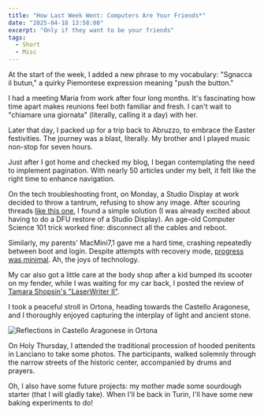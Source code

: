 ```yaml
---
title: "How Last Week Went: Computers Are Your Friends*"
date: "2025-04-18 13:58:00"
excerpt: "Only if they want to be your friends"
tags:
  - Short
  - Misc
---
```


At the start of the week, I added a new phrase to my vocabulary: "Sgnacca il
butun," a quirky Piemontese expression meaning "push the button."  

I had a meeting Maria from work after four long months. It's fascinating how
time apart makes reunions feel both familiar and fresh. I can't wait to
"chiamare una giornata" (literally, calling it a day) with her.

Later that day, I packed up for a trip back to Abruzzo, to embrace the Easter
festivities. The journey was a blast, literally. My brother and I played music
non-stop for seven hours.

Just after I got home and checked my blog, I began contemplating the need to
implement pagination. With nearly 50 articles under my belt, it felt like the
right time to enhance navigation.

On the tech troubleshooting front, on Monday, a Studio Display at work decided
to throw a tantrum, refusing to show any image. After scouring threads [like
this one](https://x.com/_inside/status/1506048543244627978), I found a simple
solution (I was already excited about having to do a DFU restore of a Studio
Display). An age-old Computer Science 101 trick worked fine: disconnect all the
cables and reboot.

Similarly, my parents' MacMini7,1 gave me a hard time, crashing repeatedly
between boot and login. Despite attempts with recovery mode, [progress was
minimal](/blog/2025-04-17-oclp-failure). Ah, the joys of technology.

My car also got a little care at the body shop after a kid bumped its scooter
on my fender, while I was waiting for my car back, I posted the review of
[Tamara Shopsin's "LaserWriter II"](/blog/2025-04-16-laserwriter-ii).

I took a peaceful stroll in Ortona, heading towards the Castello Aragonese, and
I thoroughly enjoyed capturing the interplay of light and ancient stone.

![Reflections in Castello Aragonese in
Ortona](/posts/2025-04-20-lastweek/aragonese.jpg)

On Holy Thursday, I attended the traditional procession of hooded penitents in
Lanciano to take some photos. The participants, walked solemnly through the
narrow streets of the historic center, accompanied by drums and prayers. 

<HorizontalCarousel>
<CarouselPage>
  <Photo url="/posts/2025-04-18-lastweek/a.jpg" />
</CarouselPage>
<CarouselPage>
  <Photo url="/posts/2025-04-18-lastweek/b.jpg" />
</CarouselPage>
<CarouselPage>
  <Photo url="/posts/2025-04-18-lastweek/c.jpg" />
</CarouselPage>
</HorizontalCarousel>

Oh, I also have some future projects: my mother made some sourdough starter
(that I will gladly take). When I'll be back in Turin, I'll have some new
baking experiments to do!
